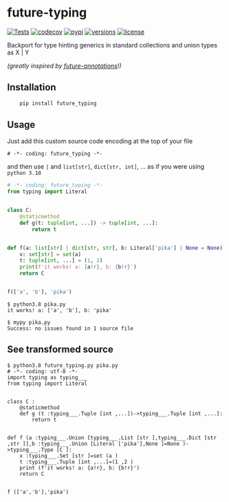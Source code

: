# future-typing
[![Tests](https://github.com/PrettyWood/future-typing/workflows/Tests/badge.svg)](https://github.com/PrettyWood/future-typing/actions)
[![codecov](https://codecov.io/gh/PrettyWood/future-typing/branch/main/graph/badge.svg)](https://codecov.io/gh/PrettyWood/future-typing)
[![pypi](https://img.shields.io/pypi/v/future-typing.svg)](https://pypi.python.org/pypi/future-typing)
[![versions](https://img.shields.io/pypi/pyversions/future-typing.svg)](https://github.com/PrettyWood/future-typing)
[![license](https://img.shields.io/github/license/PrettyWood/future-typing.svg)](https://github.com/PrettyWood/future-typing/blob/master/LICENSE)

Backport for type hinting generics in standard collections and union types as X | Y

_(greatly inspired by [future-annotations](https://github.com/asottile/future-annotations)!)_

## Installation

``` bash
    pip install future_typing
```

## Usage
Just add this custom source code encoding at the top of your file
```
# -*- coding: future_typing -*-
```

and then use `|` and `list[str]`, `dict[str, int]`, ... as if you were using `python 3.10`

```python
# -*- coding: future_typing -*-
from typing import Literal


class C:
    @staticmethod
    def g(t: tuple[int, ...]) -> tuple[int, ...]:
        return t


def f(a: list[str] | dict[str, str], b: Literal['pika'] | None = None) -> type[C]:
    x: set[str] = set(a)
    t: tuple[int, ...] = (1, 2)
    print(f'it works! a: {a!r}, b: {b!r}')
    return C


f(['a', 'b'], 'pika')
```

```console
$ python3.8 pika.py
it works! a: ['a', 'b'], b: 'pika'

$ mypy pika.py
Success: no issues found in 1 source file
```

## See transformed source
```console
$ python3.8 future_typing.py pika.py
# -*- coding: utf-8 -*-
import typing as typing___
from typing import Literal


class C :
    @staticmethod
    def g (t :typing___.Tuple [int ,...])->typing___.Tuple [int ,...]:
        return t


def f (a :typing___.Union [typing___.List [str ],typing___.Dict [str ,str ]],b :typing___.Union [Literal ['pika'],None ]=None )->typing___.Type [C ]:
    x :typing___.Set [str ]=set (a )
    t :typing___.Tuple [int ,...]=(1 ,2 )
    print (f'it works! a: {a!r}, b: {b!r}')
    return C


f (['a','b'],'pika')
```
